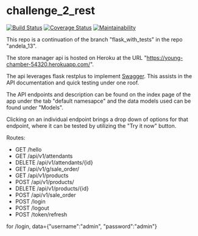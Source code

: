 # challenge_2_rest

[![Build Status](https://travis-ci.org/dannylwe/challenge_2_rest.svg?branch=master)](https://travis-ci.org/dannylwe/challenge_2_rest) [![Coverage Status](https://coveralls.io/repos/github/dannylwe/challenge_2_rest/badge.svg?branch=master)](https://coveralls.io/github/dannylwe/challenge_2_rest?branch=master) [![Maintainability](https://api.codeclimate.com/v1/badges/70b8b7e4b184c71c83b2/maintainability)](https://codeclimate.com/github/dannylwe/challenge_2_rest/maintainability) 

This repo is a continuation of the branch "flask_with_tests" in the repo "andela_13".

The store manager api is hosted on Heroku at the URL "https://young-chamber-54320.herokuapp.com/". 

The api leverages flask restplus to implement [Swagger](https://swagger.io/). This assists in the API documentation and quick testing under one roof.

The API endpoints and description can be found on the index page of the app under the tab "default namesapce" and the data models used can be found under "Models".

Clicking on an individual endpoint brings a drop down of options for that endpoint, where it can be tested by utilizing the "Try it now" button.

Routes:

- GET 		/hello					
- GET 		/api/v1/attendants
- DELETE 	/api/v1/attendants/{id}
- GET 		/api/v1/g/sale_order/
- GET 		/api/v1/products
- POST 		/api/v1/products/
- DELETE 	/api/v1/products/{id}
- POST 		/api/v1/sale_order
- POST		/login
- POST		/logout
- POST 		/token/refresh

for /login, data={"username":"admin", "password":"admin"}


